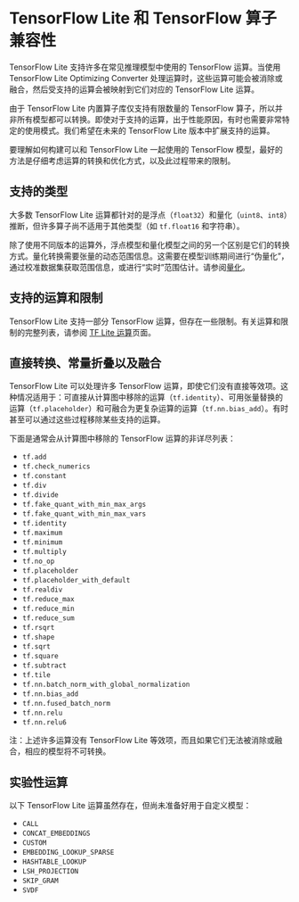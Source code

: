 # TensorFlow Lite 和 TensorFlow 算子兼容性

TensorFlow Lite 支持许多在常见推理模型中使用的 TensorFlow 运算。当使用 TensorFlow Lite Optimizing Converter 处理运算时，这些运算可能会被消除或融合，然后受支持的运算会被映射到它们对应的 TensorFlow Lite 运算。

由于 TensorFlow Lite 内置算子库仅支持有限数量的 TensorFlow 算子，所以并非所有模型都可以转换。即使对于支持的运算，出于性能原因，有时也需要非常特定的使用模式。我们希望在未来的 TensorFlow Lite 版本中扩展支持的运算。

要理解如何构建可以和 TensorFlow Lite 一起使用的 TensorFlow 模型，最好的方法是仔细考虑运算的转换和优化方式，以及此过程带来的限制。

## 支持的类型

大多数 TensorFlow Lite 运算都针对的是浮点（`float32`）和量化（`uint8`、`int8`）推断，但许多算子尚不适用于其他类型（如 `tf.float16` 和字符串）。

除了使用不同版本的运算外，浮点模型和量化模型之间的另一个区别是它们的转换方式。量化转换需要张量的动态范围信息。这需要在模型训练期间进行“伪量化”，通过校准数据集获取范围信息，或进行“实时”范围估计。请参阅[量化](../performance/model_optimization.md)。

## 支持的运算和限制

TensorFlow Lite 支持一部分 TensorFlow 运算，但存在一些限制。有关运算和限制的完整列表，请参阅 [TF Lite 运算](https://www.tensorflow.org/mlir/tfl_ops)页面。

## 直接转换、常量折叠以及融合

TensorFlow Lite 可以处理许多 TensorFlow 运算，即使它们没有直接等效项。这种情况适用于：可直接从计算图中移除的运算（`tf.identity`）、可用张量替换的运算（`tf.placeholder`）和可融合为更复杂运算的运算（`tf.nn.bias_add`）。有时甚至可以通过这些过程移除某些支持的运算。

下面是通常会从计算图中移除的 TensorFlow 运算的非详尽列表：

- `tf.add`
- `tf.check_numerics`
- `tf.constant`
- `tf.div`
- `tf.divide`
- `tf.fake_quant_with_min_max_args`
- `tf.fake_quant_with_min_max_vars`
- `tf.identity`
- `tf.maximum`
- `tf.minimum`
- `tf.multiply`
- `tf.no_op`
- `tf.placeholder`
- `tf.placeholder_with_default`
- `tf.realdiv`
- `tf.reduce_max`
- `tf.reduce_min`
- `tf.reduce_sum`
- `tf.rsqrt`
- `tf.shape`
- `tf.sqrt`
- `tf.square`
- `tf.subtract`
- `tf.tile`
- `tf.nn.batch_norm_with_global_normalization`
- `tf.nn.bias_add`
- `tf.nn.fused_batch_norm`
- `tf.nn.relu`
- `tf.nn.relu6`

注：上述许多运算没有 TensorFlow Lite 等效项，而且如果它们无法被消除或融合，相应的模型将不可转换。

## 实验性运算

以下 TensorFlow Lite 运算虽然存在，但尚未准备好用于自定义模型：

- `CALL`
- `CONCAT_EMBEDDINGS`
- `CUSTOM`
- `EMBEDDING_LOOKUP_SPARSE`
- `HASHTABLE_LOOKUP`
- `LSH_PROJECTION`
- `SKIP_GRAM`
- `SVDF`
